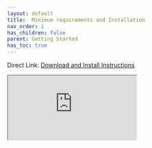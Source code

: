 ```yaml
---
layout: default
title:  Minimum requirements and Installation
nav_order: 1
has_children: false
parent: Getting Started
has_toc: true
---
```



Direct Link:  [Download and Install Instructions](https://www.wildlandermod.com/download)

<iframe src="https://www.wildlandermod.com/download"></iframe>


